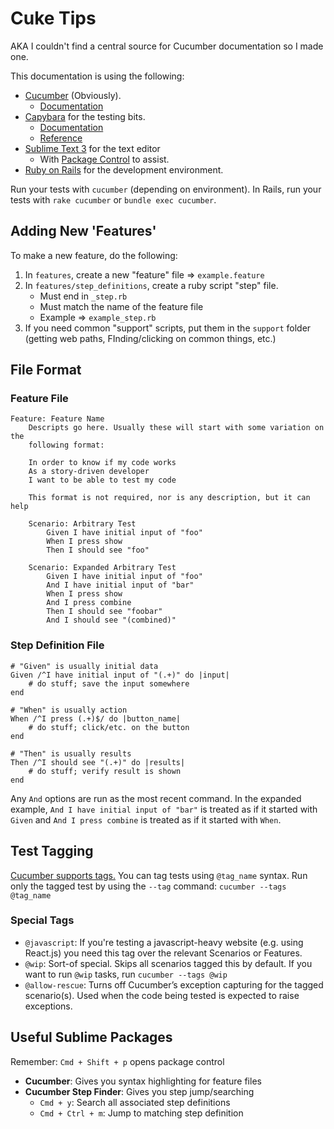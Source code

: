Cuke Tips
===============================================================================

AKA I couldn't find a central source for Cucumber documentation so I made one.

This documentation is using the following:

* [Cucumber](https://cucumber.io/) (Obviously).
    - [Documentation](https://cucumber.io/docs)
* [Capybara](http://jnicklas.github.io/capybara/) for the testing bits.
    - [Documentation](https://github.com/jnicklas/capybara)
    - [Reference](http://www.rubydoc.info/github/jnicklas/capybara/master)
* [Sublime Text 3](http://www.sublimetext.com/3) for the text editor
    - With [Package Control](https://packagecontrol.io/) to assist.
* [Ruby on Rails](http://rubyonrails.org/) for the development environment.

Run your tests with `cucumber` (depending on environment). In Rails, run your
tests with `rake cucumber` or `bundle exec cucumber`.

Adding New 'Features'
---------------------------------------
To make a new feature, do the following:

1. In `features`, create a new "feature" file => `example.feature`
2. In `features/step_definitions`, create a ruby script "step" file.
   * Must end in `_step.rb`
   * Must match the name of the feature file
   * Example => `example_step.rb`
3. If you need common "support" scripts, put them in the `support` folder
   (getting web paths, FInding/clicking on common things, etc.)

File Format
---------------------------------------

### Feature File ###
    Feature: Feature Name
        Descripts go here. Usually these will start with some variation on the
        following format:
    
        In order to know if my code works
        As a story-driven developer
        I want to be able to test my code
    
        This format is not required, nor is any description, but it can help
    
        Scenario: Arbitrary Test
            Given I have initial input of "foo"
            When I press show
            Then I should see "foo"
    
        Scenario: Expanded Arbitrary Test
            Given I have initial input of "foo"
            And I have initial input of "bar"
            When I press show
            And I press combine
            Then I should see "foobar"
            And I should see "(combined)"

### Step Definition File ###
    # "Given" is usually initial data
    Given /^I have initial input of "(.+)" do |input|
        # do stuff; save the input somewhere
    end
    
    # "When" is usually action
    When /^I press (.+)$/ do |button_name|
        # do stuff; click/etc. on the button
    end
    
    # "Then" is usually results
    Then /^I should see "(.+)" do |results|
        # do stuff; verify result is shown
    end

Any `And` options are run as the most recent command. In the expanded example,
`And I have initial input of "bar"` is treated as if it started with `Given`
and `And I press combine` is treated as if it started with `When`.

Test Tagging
---------------------------------------
[Cucumber supports tags.](https://github.com/cucumber/cucumber/wiki/Tags)
You can tag tests using `@tag_name` syntax. Run only the tagged test by using
the `--tag` command: `cucumber --tags @tag_name`

### Special Tags ###
* `@javascript`: If you're testing a javascript-heavy website (e.g. using
  React.js) you need this tag over the relevant Scenarios or Features.
* `@wip`: Sort-of special. Skips all scenarios tagged this by default. If you
  want to run `@wip` tasks, run `cucumber --tags @wip`
* `@allow-rescue`: Turns off Cucumber’s exception capturing for the tagged
  scenario(s). Used when the code being tested is expected to raise exceptions.

Useful Sublime Packages
---------------------------------------
Remember: `Cmd + Shift + p` opens package control

* **Cucumber**: Gives you syntax highlighting for feature files
* **Cucumber Step Finder**: Gives you step jump/searching
    - `Cmd + y`: Search all associated step definitions
    - `Cmd + Ctrl + m`: Jump to matching step definition
